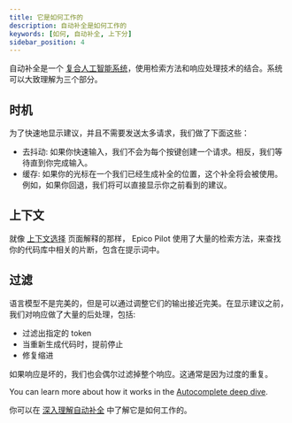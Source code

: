 ```yaml
---
title: 它是如何工作的
description: 自动补全是如何工作的
keywords: [如何, 自动补全, 上下分]
sidebar_position: 4
---
```


自动补全是一个 [复合人工智能系统](https://bair.berkeley.edu/blog/2024/02/18/compound-ai-systems/)，使用检索方法和响应处理技术的结合。系统可以大致理解为三个部分。

## 时机

为了快速地显示建议，并且不需要发送太多请求，我们做了下面这些：

- 去抖动: 如果你快速输入，我们不会为每个按键创建一个请求。相反，我们等待直到你完成输入。
- 缓存: 如果你的光标在一个我们已经生成补全的位置，这个补全将会被使用。例如，如果你回退，我们将可以直接显示你之前看到的建议。

## 上下文

就像 [上下文选择](context-selection.md) 页面解释的那样， Epico Pilot 使用了大量的检索方法，来查找你的代码库中相关的片断，包含在提示词中。

## 过滤

语言模型不是完美的，但是可以通过调整它们的输出接近完美。在显示建议之前，我们对响应做了大量的后处理，包括:

- 过滤出指定的 token
- 当重新生成代码时，提前停止
- 修复缩进

如果响应是坏的，我们也会偶尔过滤掉整个响应。这通常是因为过度的重复。

You can learn more about how it works in the [Autocomplete deep dive](../customize/deep-dives/autocomplete.md).

你可以在 [深入理解自动补全](../customize/deep-dives/autocomplete.md) 中了解它是如何工作的。
